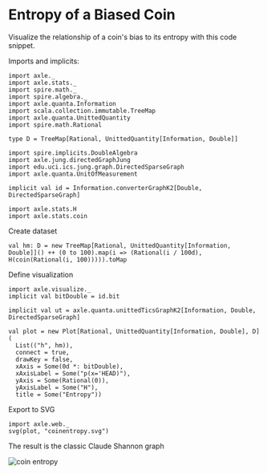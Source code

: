 
Entropy of a Biased Coin
========================

Visualize the relationship of a coin's bias to its entropy with this code snippet.

Imports and implicits:

```tut:silent
import axle._
import axle.stats._
import spire.math._
import spire.algebra._
import axle.quanta.Information
import scala.collection.immutable.TreeMap
import axle.quanta.UnittedQuantity
import spire.math.Rational

type D = TreeMap[Rational, UnittedQuantity[Information, Double]]

import spire.implicits.DoubleAlgebra
import axle.jung.directedGraphJung
import edu.uci.ics.jung.graph.DirectedSparseGraph
import axle.quanta.UnitOfMeasurement

implicit val id = Information.converterGraphK2[Double, DirectedSparseGraph]

import axle.stats.H
import axle.stats.coin
```

Create dataset

```tut
val hm: D = new TreeMap[Rational, UnittedQuantity[Information, Double]]() ++ (0 to 100).map(i => (Rational(i / 100d), H(coin(Rational(i, 100))))).toMap
```

Define visualization

```tut
import axle.visualize._
implicit val bitDouble = id.bit

implicit val ut = axle.quanta.unittedTicsGraphK2[Information, Double, DirectedSparseGraph]

val plot = new Plot[Rational, UnittedQuantity[Information, Double], D](
  List(("h", hm)),
  connect = true,
  drawKey = false,
  xAxis = Some(0d *: bitDouble),
  xAxisLabel = Some("p(x='HEAD)"),
  yAxis = Some(Rational(0)),
  yAxisLabel = Some("H"),
  title = Some("Entropy"))
```

Export to SVG

```tut
import axle.web._
svg(plot, "coinentropy.svg")
```

The result is the classic Claude Shannon graph

![coin entropy](coinentropy.svg)
